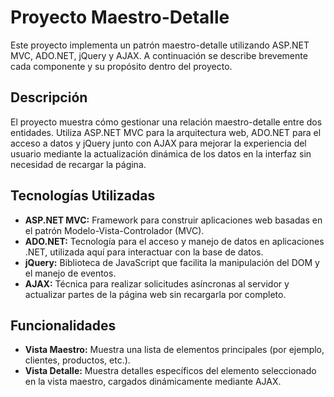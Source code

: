 # Proyecto Maestro-Detalle

Este proyecto implementa un patrón maestro-detalle utilizando ASP.NET MVC, ADO.NET, jQuery y AJAX. A continuación se describe brevemente cada componente y su propósito dentro del proyecto.

## Descripción

El proyecto muestra cómo gestionar una relación maestro-detalle entre dos entidades. Utiliza ASP.NET MVC para la arquitectura web, ADO.NET para el acceso a datos y jQuery junto con AJAX para mejorar la experiencia del usuario mediante la actualización dinámica de los datos en la interfaz sin necesidad de recargar la página.

## Tecnologías Utilizadas

- **ASP.NET MVC:** Framework para construir aplicaciones web basadas en el patrón Modelo-Vista-Controlador (MVC).
- **ADO.NET:** Tecnología para el acceso y manejo de datos en aplicaciones .NET, utilizada aquí para interactuar con la base de datos.
- **jQuery:** Biblioteca de JavaScript que facilita la manipulación del DOM y el manejo de eventos.
- **AJAX:** Técnica para realizar solicitudes asíncronas al servidor y actualizar partes de la página web sin recargarla por completo.

## Funcionalidades

- **Vista Maestro:** Muestra una lista de elementos principales (por ejemplo, clientes, productos, etc.).
- **Vista Detalle:** Muestra detalles específicos del elemento seleccionado en la vista maestro, cargados dinámicamente mediante AJAX.
